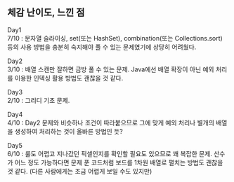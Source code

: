 ## 체감 난이도, 느낀 점

Day1</br>
7/10 : 문자열 슬라이싱, set(또는 HashSet), combination(또는 Collections.sort) 등의 사용 방법을 충분히 숙지해야 풀 수 있는 문제였기에 상당히 어려웠다.

Day2</br>
3/10 : 배열 스캔만 잘하면 금방 풀 수 있는 문제. Java에선 배열 확장이 아닌 예외 처리를 이용한 인덱싱 활용 방법도 괜찮을 것 같다.

Day3</br>
2/10 : 그리디 기초 문제.

Day4</br>
4/10 : Day2 문제와 비슷하나 조건이 따라붙으므로 그에 맞게 예외 처리나 별개의 배열을 생성하여 처리하는 것이 올바른 방법인 듯?

Day5</br>
6/10 : 룰도 어렵고 지나갔던 픽셀인지를 확인할 필요도 있으므로 꽤 복잡한 문제. 산수가 어느 정도 가능하다면 문제 푼 코드처럼 보드를 1차원 배열로 펼치는 방법도 괜찮을 것 같다. (다른 사람에게는 조금 어렵게 보일 수도 있지만)